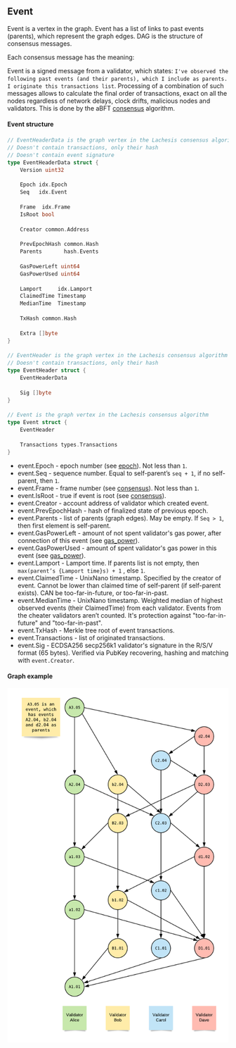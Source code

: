 
## Event

Event is a vertex in the graph. Event has a list of links to past events (parents),
which represent the graph edges. DAG is the structure of consensus messages.

Each consensus message has the meaning:

Event is a signed message from a validator, which states:
```I've observed the following past events (and their parents), which I include as parents. I originate this transactions list```.
Processing of a combination of such messages
allows to calculate the final order of transactions,
exact on all the nodes regardless of network delays, clock drifts,
malicious nodes and validators.
This is done by the aBFT [consensus](abft_consensus.md) algorithm.

#### Event structure
```go
// EventHeaderData is the graph vertex in the Lachesis consensus algorithm
// Doesn't contain transactions, only their hash
// Doesn't contain event signature
type EventHeaderData struct {
	Version uint32

	Epoch idx.Epoch
	Seq   idx.Event

	Frame  idx.Frame
	IsRoot bool

	Creator common.Address

	PrevEpochHash common.Hash
	Parents       hash.Events

	GasPowerLeft uint64
	GasPowerUsed uint64

	Lamport     idx.Lamport
	ClaimedTime Timestamp
	MedianTime  Timestamp

	TxHash common.Hash

	Extra []byte
}

// EventHeader is the graph vertex in the Lachesis consensus algorithm
// Doesn't contain transactions, only their hash
type EventHeader struct {
	EventHeaderData

	Sig []byte
}

// Event is the graph vertex in the Lachesis consensus algorithm
type Event struct {
	EventHeader
	
	Transactions types.Transactions
}
```

- event.Epoch - epoch number (see [epoch](epoch.md)). Not less than ```1```.
- event.Seq - sequence number. Equal to self-parent’s ```seq + 1```, if no self-parent, then ```1```.
- event.Frame - frame number (see [consensus](abft_consensus.md)). Not less than ```1```.
- event.IsRoot - true if event is root (see [consensus](abft_consensus.md)).
- event.Creator - account address of validator which created event.
- event.PrevEpochHash - hash of finalized state of previous epoch.
- event.Parents - list of parents (graph edges). May be empty. If ```Seq > 1```,
then first element is self-parent.
- event.GasPowerLeft - amount of not spent validator's gas power,
after connection of this event (see [gas_power](gas_power.md)).
- event.GasPowerUsed - amount of spent validator's gas power in this event (see [gas_power](gas_power.md)).
- event.Lamport - Lamport time. If parents list is not empty, then ```max(parent’s {Lamport time}s) + 1```
                                , else ```1```.
- event.ClaimedTime - UnixNano timestamp. Specified by the creator of event.
                      Cannot be lower than claimed time of self-parent (if self-parent exists).
                      CAN be too-far-in-future, or too-far-in-past.
- event.MedianTime - UnixNano timestamp. Weighted median of highest observed events (their ClaimedTime) from each validator.
Events from the cheater validators aren’t counted. It's protection against "too-far-in-future" and "too-far-in-past".
- event.TxHash - Merkle tree root of event transactions.
- event.Transactions - list of originated transactions.
- event.Sig - ECDSA256 secp256k1 validator's signature in the R/S/V format (65 bytes).
Verified via PubKey recovering, hashing and matching with ```event.Creator```.

#### Graph example
<img src="./images/event1.png" width="600px">
